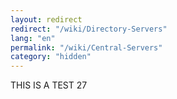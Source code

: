 ```yaml
---
layout: redirect
redirect: "/wiki/Directory-Servers"
lang: "en"
permalink: "/wiki/Central-Servers"
category: "hidden"
---
```

THIS IS A TEST 27
